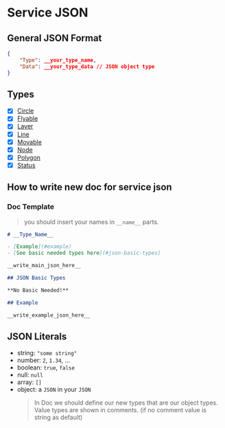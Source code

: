 # Service JSON

## General JSON Format

```JSON
{
    "Type": __your_type_name,
    "Data": __your_type_data // JSON object type
}
```

## Types

- [X] [Circle](./circle-type.md)
- [X] [Flyable](./flyable-type.md)
- [X] [Layer](./layer-type.md)
- [X] [Line](./line-type.md)
- [X] [Movable](./movable-type.md)
- [X] [Node](./node-type.md)
- [X] [Polygon](./polygon-type.md)
- [X] [Status](./status-type.md)

## How to write new doc for service json

### Doc Template

> you should insert your names in `__name__` parts.

```md
# __Type_Name__ 

- [Example](#example)
- [See basic needed types here](#json-basic-types)

__write_main_json_here__

## JSON Basic Types 

**No Basic Needed!**

## Example

__write_example_json_here__

```

## JSON Literals

- string: `"some string"`
- number: `2`, `1.34`, ...
- boolean: `true`, `false`
- null: `null`
- array: `[]`
- object: a `JSON` in your `JSON`
    > In Doc we should define our new types that are our object types. \
    > Value types are shown in comments. (if no comment value is string as default)


